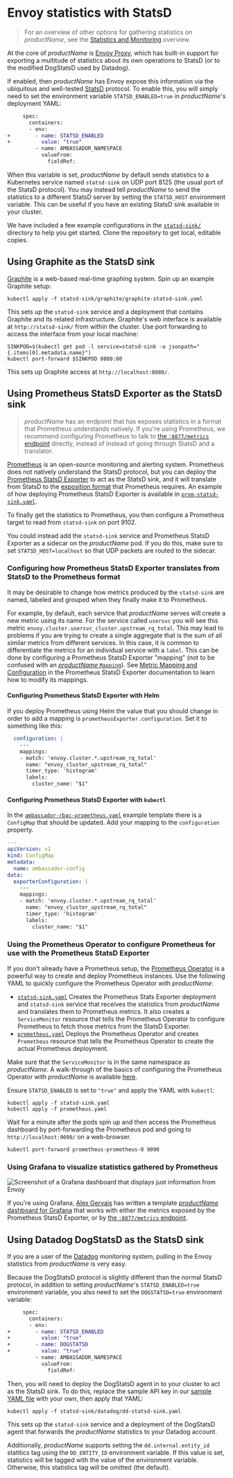 # Envoy statistics with StatsD

> For an overview of other options for gathering statistics on
> $productName$, see the [Statistics and Monitoring](../) overview.

At the core of $productName$ is [Envoy Proxy][], which has built-in
support for exporting a multitude of statistics about its own
operations to StatsD (or to the modified DogStatsD used by Datadog).

[Envoy Proxy]: https://www.envoyproxy.io

If enabled, then $productName$ has Envoy expose this information via the
ubiquitous and well-tested [StatsD](https://github.com/etsy/statsd)
protocol.  To enable this, you will simply need to set the environment
variable `STATSD_ENABLED=true` in $productName$'s deployment YAML:

```diff
     spec:
       containers:
       - env:
+        - name: STATSD_ENABLED
+          value: "true"
         - name: AMBASSADOR_NAMESPACE
           valueFrom:
             fieldRef:
```

When this variable is set, $productName$ by default sends statistics to a
Kubernetes service named `statsd-sink` on UDP port 8125 (the usual
port of the StatsD protocol).  You may instead tell $productName$ to send
the statistics to a different StatsD server by setting the
`STATSD_HOST` environment variable.  This can be useful if you have an
existing StatsD sink available in your cluster.

We have included a few example configurations in the
[`statsd-sink/`][] directory to help you get started.  Clone the
repository to get local, editable copies.

[`statsd-sink/`]: https://github.com/emissary-ingress/emissary/tree/master/deployments/statsd-sink

## Using Graphite as the StatsD sink

[Graphite][] is a web-based real-time graphing system.  Spin up an
example Graphite setup:

[Graphite]: http://graphite.readthedocs.org/

```
kubectl apply -f statsd-sink/graphite/graphite-statsd-sink.yaml
```

This sets up the `statsd-sink` service and a deployment that contains
Graphite and its related infrastructure.  Graphite's web interface is
available at `http://statsd-sink/` from within the cluster.  Use port
forwarding to access the interface from your local machine:

```
SINKPOD=$(kubectl get pod -l service=statsd-sink -o jsonpath="{.items[0].metadata.name}")
kubectl port-forward $SINKPOD 8080:80
```

This sets up Graphite access at `http://localhost:8080/`.

## Using Prometheus StatsD Exporter as the StatsD sink

> $productName$ has an endpoint that has exposes statistics in a format
> that Prometheus understands natively.  If you're using Prometheus,
> we recommend configuring Prometheus to talk to [the `:8877/metrics`
> endpoint][] directly, instead of instead of going through StatsD and
> a translator.

[the `:8877/metrics` endpoint]: ../8877-metrics

[Prometheus][] is an open-source monitoring and alerting system.
Prometheus does not natively understand the StatsD protocol, but you
can deploy the [Prometheus StatsD Exporter][] to act as the StatsD
sink, and it will translate from StatsD to the [exposition format][]
that Prometheus requires.  An example of how deploying Prometheus
StatsD Exporter is available in [`prom-statsd-sink.yaml`][].

[Prometheus]: https://prometheus.io/
[Prometheus StatsD Exporter]: https://github.com/prometheus/statsd_exporter
[exposition format]: https://prometheus.io/docs/instrumenting/exposition_formats/
[`prom-statsd-sink.yaml`]: https://github.com/emissary-ingress/emissary/blob/master/deployments/statsd-sink/prometheus/prom-statsd-sink.yaml

To finally get the statistics to Prometheus, you then configure a
Prometheus target to read from `statsd-sink` on port 9102.

You could instead add the `statsd-sink` service and Prometheus StatsD
Exporter as a sidecar on the $productName$ pod.  If you do this, make
sure to set `STATSD_HOST=localhost` so that UDP packets are routed to
the sidecar.

### Configuring how Prometheus StatsD Exporter translates from StatsD to the Prometheus format

It may be desirable to change how metrics produced by the
`statsd-sink` are named, labeled and grouped when they finally make it
to Prometheus.

For example, by default, each service that $productName$ serves will
create a new metric using its name.  For the service called `usersvc`
you will see this metric
`envoy.cluster.usersvc_cluster.upstream_rq_total`.  This may lead to
problems if you are trying to create a single aggregate that is the
sum of all similar metrics from different services.  In this case, it
is common to differentiate the metrics for an individual service with
a `label`.  This can be done by configuring a Prometheus StatsD
Exporter "mapping" (not to be confused with an [$productName$
`Mapping`][Mappings]).  See [Metric Mapping and Configuration][] in
the Prometheus StatsD Exporter documentation to learn how to modify
its mappings.

[Mappings]: ../../../using/mappings
[Metric Mapping and Configuration]: https://github.com/prometheus/statsd_exporter/#user-content-metric-mapping-and-configuration

#### Configuring Prometheus StatsD Exporter with Helm

If you deploy Prometheus using Helm the value that you should change
in order to add a mapping is `prometheusExporter.configuration`.  Set
it to something like this:

```yaml
  configuration: |
    ---
    mappings:
    - match: 'envoy.cluster.*.upstream_rq_total'
      name: "envoy_cluster_upstream_rq_total"
      timer_type: 'histogram'
      labels:
        cluster_name: "$1"
```

#### Configuring Prometheus StatsD Exporter with `kubectl`

In the [`ambassador-rbac-prometheus.yaml`][] example template there is
a `ConfigMap` that should be updated.  Add your mapping to the
`configuration` property.

[`ambassador-rbac-prometheus.yaml`]: https://app.getambassador.io/yaml/v2-docs/$ossVersion$/ambassador/ambassador-rbac-prometheus.yaml

```yaml
---
apiVersion: v1
kind: ConfigMap
metadata:
  name: ambassador-config
data:
  exporterConfiguration: |
    ---
    mappings:
    - match: 'envoy.cluster.*.upstream_rq_total'
      name: "envoy_cluster_upstream_rq_total"
      timer_type: 'histogram'
      labels:
        cluster_name: "$1"
```

### Using the Prometheus Operator to configure Prometheus for use with the Prometheus StatsD Exporter

If you don't already have a Prometheus setup, the [Prometheus
Operator][] is a powerful way to create and deploy Prometheus
instances.  Use the following YAML to quickly configure the Prometheus
Operator with $productName$:

- [`statsd-sink.yaml`][] Creates the Prometheus Stats Exporter
  deployment and `statsd-sink` service that receives the statistics
  from $productName$ and translates them to Prometheus metrics.  It also
  creates a `ServiceMonitor` resource that tells the Prometheus
  Operator to configure Prometheus to fetch those metrics from the
  StatsD Exporter.
- [`prometheus.yaml`][] Deploys the Prometheus Operator and creates
  `Prometheus` resource that tells the Prometheus Operator to create
  the actual Prometheus deployment.

[Prometheus operator]: https://github.com/coreos/prometheus-operator
[`statsd-sink.yaml`]: https://github.com/emissary-ingress/emissary/blob/master/deployments/statsd-sink/prometheus/statsd-sink.yaml
[`prometheus.yaml`]: https://github.com/emissary-ingress/emissary/blob/master/deployments/statsd-sink/prometheus/prometheus.yaml

Make sure that the `ServiceMonitor` is in the same namespace as
$productName$.  A walk-through of the basics of configuring the
Prometheus Operator with $productName$ is available
[here](http://www.datawire.io/faster/ambassador-prometheus/).

Ensure `STATSD_ENABLED` is set to `"true"` and apply the YAML with
`kubectl`:

```
kubectl apply -f statsd-sink.yaml
kubectl apply -f prometheus.yaml
```

Wait for a minute after the pods spin up and then access the
Prometheus dashboard by port-forwarding the Prometheus pod and going
to `http://localhost:9090/` on a web-browser.

```
kubectl port-forward prometheus-prometheus-0 9090
```

### Using Grafana to visualize statistics gathered by Prometheus

![Screenshot of a Grafana dashboard that displays just information from Envoy](../../../../images/grafana.png)

If you're using Grafana, [Alex Gervais][] has written a template
[$productName$ dashboard for Grafana][] that works with either the
metrics exposed by the Prometheus StatsD Exporter, or by [the
`:8877/metrics` endpoint][].

[Alex Gervais]: https://twitter.com/alex_gervais
[$productName$ dashboard for Grafana]: https://grafana.com/grafana/dashboards/4698-ambassador-edge-stack/

## Using Datadog DogStatsD as the StatsD sink

If you are a user of the [Datadog][] monitoring system, pulling in the
Envoy statistics from $productName$ is very easy.

[Datadog]: https://www.datadoghq.com/

Because the DogStatsD protocol is slightly different than the normal
StatsD protocol, in addition to setting $productName$'s
`STATSD_ENABLED=true` environment variable, you also need to set the
`DOGSTATSD=true` environment variable:

```diff
     spec:
       containers:
       - env:
+        - name: STATSD_ENABLED
+          value: "true"
+        - name: DOGSTATSD
+          value: "true"
         - name: AMBASSADOR_NAMESPACE
           valueFrom:
             fieldRef:
```

Then, you will need to deploy the DogStatsD agent in to your cluster
to act as the StatsD sink.  To do this, replace the sample API key in
our [sample YAML file][`dd-statsd-sink.yaml`] with your own, then
apply that YAML:

[`dd-statsd-sink.yaml`]: https://github.com/emissary-ingress/emissary/blob/master/deployments/statsd-sink/datadog/dd-statsd-sink.yaml

```
kubectl apply -f statsd-sink/datadog/dd-statsd-sink.yaml
```

This sets up the `statsd-sink` service and a deployment of the
DogStatsD agent that forwards the $productName$ statistics to your
Datadog account.

Additionally, $productName$ supports setting the `dd.internal.entity_id`
statitics tag using the `DD_ENTITY_ID` environment variable. If this value
is set, statistics will be tagged with the value of the environment variable.
Otherwise, this statistics tag will be omitted (the default).
